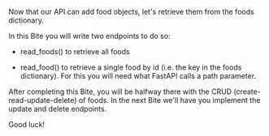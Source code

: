 Now that our API can add food objects, let's retrieve them from the foods dictionary.

In this Bite you will write two endpoints to do so:

- read_foods() to retrieve all foods

- read_food() to retrieve a single food by id (i.e. the key in the foods dictionary). For this you will need what FastAPI calls a path parameter.

After completing this Bite, you will be halfway there with the CRUD (create-read-update-delete) of foods. In the next Bite we'll have you implement the update and delete endpoints.

Good luck!